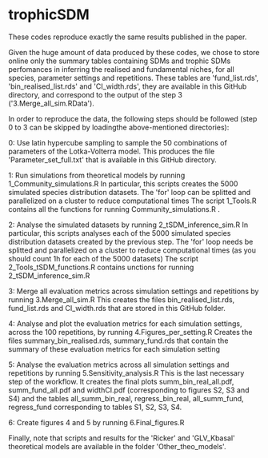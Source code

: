 # trophicSDM
These codes reproduce exactly the same results published in the paper.

Given the huge amount of data produced by these codes, we chose to store online only the summary tables containing SDMs and trophic SDMs perfomances in inferring the realised and fundamental niches, for all species, parameter settings and repetitions.
These tables are 'fund_list.rds', 'bin_realised_list.rds' and 'CI_width.rds', they are available in this GitHub directory, and correspond to the output of the step 3 ('3.Merge_all_sim.RData'). 

In order to reproduce the data, the following steps should be followed (step 0 to 3 can be skipped by loadingthe above-mentioned directories):

0: Use latin hypercube sampling to sample the 50 combinations of parameters of the Lotka-Volterra model.
This produces the file 'Parameter_set_full.txt' that is available in this GitHub directory.

1: Run simulations from theoretical models by running 1_Community_simulations.R
   In particular, this scripts creates the 5000 simulated species distribution datasets. The 'for' loop can be splitted and parallelized on a cluster to reduce computational times
   The script 1_Tools.R contains all the functions for running Community_simulations.R . 

2: Analyse the simulated datasets by running 2_tSDM_inference_sim.R
   In particular, this scripts analyses each of the 5000 simulated species distribution datasets created by the previous step.
   The 'for' loop needs be splitted and parallelized on a cluster to reduce computational times (as you should count 1h for each of the 5000 datasets)
   The script 2_Tools_tSDM_functions.R  contains unctions for running 2_tSDM_inference_sim.R

3: Merge all evaluation metrics across simulation settings and repetitions by running 3.Merge_all_sim.R
   This creates the files bin_realised_list.rds, fund_list.rds and CI_width.rds that are stored in this GitHub folder.

4: Analyse and plot the evaluation metrics for each simulation settings, across the 100 repetitions, by running 4.Figures_per_setting.R
   Creates the files summary_bin_realised.rds, summary_fund.rds that contain the summary of these evaluation metrics for each simulation setting

5: Analyse the evaluation metrics across all simulation settings and repetitions by running 5.Sensitivity_analysis.R
   This is the last necessary step of the workflow. It creates the final plots summ_bin_real_all.pdf, summ_fund_all.pdf and widthCI.pdf (corresponding to figures S2, S3 and S4) 
   and the tables all_summ_bin_real, regress_bin_real, all_summ_fund, regress_fund corresponding to tables S1, S2, S3, S4.

6: Create figures 4 and 5 by running 6.Final_figures.R

Finally, note that scripts and results for the 'Ricker' and 'GLV_Kbasal' theoretical models are available in the folder 'Other_theo_models'.
